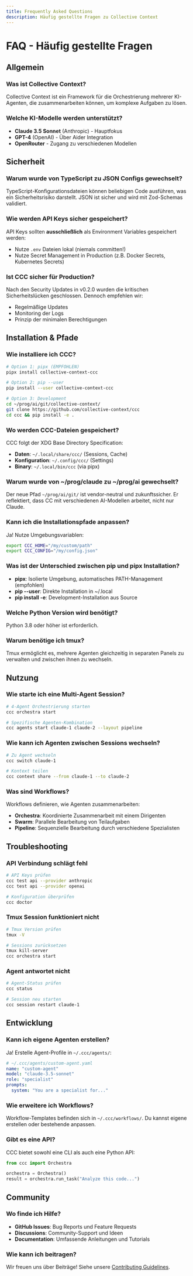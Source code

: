 ```yaml
---
title: Frequently Asked Questions
description: Häufig gestellte Fragen zu Collective Context
---
```


# FAQ - Häufig gestellte Fragen

## Allgemein

### Was ist Collective Context?

Collective Context ist ein Framework für die Orchestrierung mehrerer KI-Agenten, die zusammenarbeiten können, um komplexe Aufgaben zu lösen.

### Welche KI-Modelle werden unterstützt?

- **Claude 3.5 Sonnet** (Anthropic) - Hauptfokus
- **GPT-4** (OpenAI) - Über Aider Integration
- **OpenRouter** - Zugang zu verschiedenen Modellen

## Sicherheit

### Warum wurde von TypeScript zu JSON Configs gewechselt?

TypeScript-Konfigurationsdateien können beliebigen Code ausführen, was ein Sicherheitsrisiko darstellt. JSON ist sicher und wird mit Zod-Schemas validiert.

### Wie werden API Keys sicher gespeichert?

API Keys sollten **ausschließlich** als Environment Variables gespeichert werden:
- Nutze `.env` Dateien lokal (niemals committen!)
- Nutze Secret Management in Production (z.B. Docker Secrets, Kubernetes Secrets)

### Ist CCC sicher für Production?

Nach den Security Updates in v0.2.0 wurden die kritischen Sicherheitslücken geschlossen. Dennoch empfehlen wir:
- Regelmäßige Updates
- Monitoring der Logs
- Prinzip der minimalen Berechtigungen

## Installation & Pfade

### Wie installiere ich CCC?

```bash
# Option 1: pipx (EMPFOHLEN)
pipx install collective-context-ccc

# Option 2: pip --user
pip install --user collective-context-ccc

# Option 3: Development
cd ~/prog/ai/git/collective-context/
git clone https://github.com/collective-context/ccc
cd ccc && pip install -e .
```

### Wo werden CCC-Dateien gespeichert?

CCC folgt der XDG Base Directory Specification:
- **Daten**: `~/.local/share/ccc/` (Sessions, Cache)
- **Konfiguration**: `~/.config/ccc/` (Settings)
- **Binary**: `~/.local/bin/ccc` (via pipx)

### Warum wurde von ~/prog/claude zu ~/prog/ai gewechselt?

Der neue Pfad `~/prog/ai/git/` ist vendor-neutral und zukunftssicher. Er reflektiert, dass CC mit verschiedenen AI-Modellen arbeitet, nicht nur Claude.

### Kann ich die Installationspfade anpassen?

Ja! Nutze Umgebungsvariablen:
```bash
export CCC_HOME="/my/custom/path"
export CCC_CONFIG="/my/config.json"
```

### Was ist der Unterschied zwischen pip und pipx Installation?

- **pipx**: Isolierte Umgebung, automatisches PATH-Management (empfohlen)
- **pip --user**: Direkte Installation in ~/.local
- **pip install -e**: Development-Installation aus Source

### Welche Python Version wird benötigt?

Python 3.8 oder höher ist erforderlich.

### Warum benötige ich tmux?

Tmux ermöglicht es, mehrere Agenten gleichzeitig in separaten Panels zu verwalten und zwischen ihnen zu wechseln.

## Nutzung

### Wie starte ich eine Multi-Agent Session?

```bash
# 4-Agent Orchestrierung starten
ccc orchestra start

# Spezifische Agenten-Kombination
ccc agents start claude-1 claude-2 --layout pipeline
```

### Wie kann ich Agenten zwischen Sessions wechseln?

```bash
# Zu Agent wechseln
ccc switch claude-1

# Kontext teilen
ccc context share --from claude-1 --to claude-2
```

### Was sind Workflows?

Workflows definieren, wie Agenten zusammenarbeiten:
- **Orchestra**: Koordinierte Zusammenarbeit mit einem Dirigenten
- **Swarm**: Parallele Bearbeitung von Teilaufgaben
- **Pipeline**: Sequenzielle Bearbeitung durch verschiedene Spezialisten

## Troubleshooting

### API Verbindung schlägt fehl

```bash
# API Keys prüfen
ccc test api --provider anthropic
ccc test api --provider openai

# Konfiguration überprüfen
ccc doctor
```

### Tmux Session funktioniert nicht

```bash
# Tmux Version prüfen
tmux -V

# Sessions zurücksetzen
tmux kill-server
ccc orchestra start
```

### Agent antwortet nicht

```bash
# Agent-Status prüfen
ccc status

# Session neu starten
ccc session restart claude-1
```

## Entwicklung

### Kann ich eigene Agenten erstellen?

Ja! Erstelle Agent-Profile in `~/.ccc/agents/`:

```yaml
# ~/.ccc/agents/custom-agent.yaml
name: "custom-agent"
model: "claude-3.5-sonnet"
role: "specialist"
prompts:
  system: "You are a specialist for..."
```

### Wie erweitere ich Workflows?

Workflow-Templates befinden sich in `~/.ccc/workflows/`. Du kannst eigene erstellen oder bestehende anpassen.

### Gibt es eine API?

CCC bietet sowohl eine CLI als auch eine Python API:

```python
from ccc import Orchestra

orchestra = Orchestra()
result = orchestra.run_task("Analyze this code...")
```

## Community

### Wo finde ich Hilfe?

- **GitHub Issues**: Bug Reports und Feature Requests
- **Discussions**: Community-Support und Ideen
- **Documentation**: Umfassende Anleitungen und Tutorials

### Wie kann ich beitragen?

Wir freuen uns über Beiträge! Siehe unsere [Contributing Guidelines](https://github.com/collective-context/ccc/blob/main/CONTRIBUTING.md).